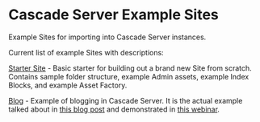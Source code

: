 Cascade Server Example Sites
============================

Example Sites for importing into Cascade Server instances.

Current list of example Sites with descriptions:

[Starter Site](https://github.com/hannonhill/Example-Sites/tree/master/Starter-Site) - Basic starter for building out a brand new Site from scratch. Contains sample folder structure, example Admin assets, example Index Blocks, and example Asset Factory.

[Blog](https://github.com/hannonhill/Example-Sites/tree/master/Blog) - Example of blogging in Cascade Server. It is the actual example talked about in [this blog post](http://www.hannonhill.com/news/blog/2012/blogging-with-cascade-server.html) and demonstrated in [this webinar](http://www.hannonhill.com/products/demos/setting-up-blogging-in-cascade-webinar-form.html).